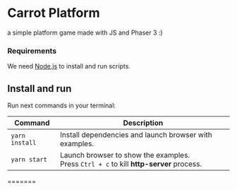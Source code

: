 # Carrot Platform

a simple platform game made with JS and Phaser 3 :)

### Requirements

We need [Node.js](https://nodejs.org) to install and run scripts.

## Install and run

Run next commands in your terminal:

| Command | Description |
|---------|-------------|
| `yarn install` | Install dependencies and launch browser with examples.|
| `yarn start` | Launch browser to show the examples. <br> Press `Ctrl + c` to kill **http-server** process. |
=======
